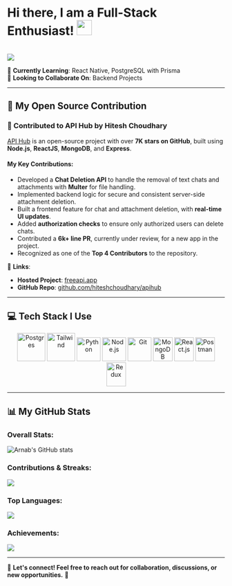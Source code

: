 # Hi there, I am a **Full-Stack Enthusiast!** <img src="https://github.com/TheDudeThatCode/TheDudeThatCode/blob/master/Assets/Hi.gif" width="35" />  
<br>  
<img src="https://user-images.githubusercontent.com/57105611/210224861-db9f86fa-76c4-4b09-85ba-e3908b91d4ee.gif">  

🔭 **Currently Learning**: React Native, PostgreSQL with Prisma  
👯 **Looking to Collaborate On**: Backend Projects  

---

## 🚀 My Open Source Contribution  

### 🌟 Contributed to **API Hub** by Hitesh Choudhary  
[API Hub](https://freeapi.app) is an open-source project with over **7K stars on GitHub**, built using **Node.js**, **ReactJS**, **MongoDB**, and **Express**.  

#### My Key Contributions:  
- Developed a **Chat Deletion API** to handle the removal of text chats and attachments with **Multer** for file handling.  
- Implemented backend logic for secure and consistent server-side attachment deletion.  
- Built a frontend feature for chat and attachment deletion, with **real-time UI updates**.  
- Added **authorization checks** to ensure only authorized users can delete chats.  
- Contributed a **6k+ line PR**, currently under review, for a new app in the project.  
- Recognized as one of the **Top 4 Contributors** to the repository.  

🔗 **Links**:  
- **Hosted Project**: [freeapi.app](https://freeapi.app)  
- **GitHub Repo**: [github.com/hiteshchoudhary/apihub](https://github.com/hiteshchoudhary/apihub)  

---

## 💻 Tech Stack I Use  

<p align="center">  
      <img src="https://www.vectorlogo.zone/logos/postgresql/postgresql-icon.svg" alt="Postgres" width="65" height="65" />  
      <img src="https://www.vectorlogo.zone/logos/tailwindcss/tailwindcss-icon.svg" alt="Tailwind" width="65" height="65"/>  
      <img src="https://www.vectorlogo.zone/logos/python/python-icon.svg" alt="Python" width="55" height="55"/>  
      <img src="https://www.vectorlogo.zone/logos/nodejs/nodejs-icon.svg" alt="Node.js" width="55" height="55"/>  
      <img src="https://www.vectorlogo.zone/logos/git-scm/git-scm-icon.svg" alt="Git" width="55" height="55"/>  
      <img src="https://www.vectorlogo.zone/logos/mongodb/mongodb-icon.svg" alt="MongoDB" width="45" height="55"/>  
      <img src="https://www.vectorlogo.zone/logos/reactjs/reactjs-icon.svg" alt="React.js" width="45" height="55"/>  
      <img src="https://www.vectorlogo.zone/logos/getpostman/getpostman-icon.svg" alt="Postman" width="45" height="55"/>  
      <img src="https://www.vectorlogo.zone/logos/js_redux/js_redux-icon.svg" alt="Redux" width="45" height="55"/>  
</p>  

---

## 📊 My GitHub Stats  

### Overall Stats:  
![Arnab's GitHub stats](https://github-readme-stats.vercel.app/api?username=arnb-smnta&show_icons=true&include_all_commits=true&theme=dark&hide_border=false)  

### Contributions & Streaks:  
![](https://github-readme-streak-stats.herokuapp.com/?user=arnb-smnta&theme=dark&hide_border=false)  

### Top Languages:  
![](https://github-readme-stats.vercel.app/api/top-langs/?username=arnb-smnta&theme=dark&hide_border=false&include_all_commits=true&count_private=true&layout=compact)  

### Achievements:  
![](https://github-profile-trophy.vercel.app/?username=arnb-smnta&theme=chalk&no-frame=false&no-bg=true&margin-w=4)  

---

💬 **Let's connect! Feel free to reach out for collaboration, discussions, or new opportunities.** 🚀  
